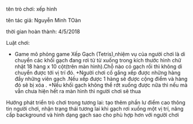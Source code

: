 tên trò chơi: xếp hình

tên tác giả: Nguyễn Minh TOàn

thời gian hoàn thành: 4/5/2018

Luật chơi:
+ Game mô phỏng game Xếp Gạch (Tetris),nhiệm vụ của người chơi là di chuyển các khối gạch đang rơi từ từ xuống trong kích thước hình chữ nhật 18 hàng x 10 cột(trên màn hình).Chỗ nào có gạch rồi thì không di chuyển được tới vị trí đó.
+Người chơi cố gắng xếp được những hàng đầy những viên gạch .Nếu xếp được 1 hàng sẽ được cộng điểm và hàng đó sẽ bị xóa .
+Nếu khối gạch không thể rớt xuống được nữa thì nếu mà vẫn chưa hiện hết ra màn hình thì người chơi sẽ thua

Hướng phát triển trò chơi trong tương lai:
tạo thêm phần lư điểm cao thông tin người chơi, nhận trạng thái tương lai khi gạch rơi xuống một vị trí, nâng cấp background và hình dạng gạch sao cho phù hợp hơn với người chơi
